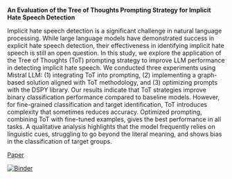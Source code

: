 <strong>An Evaluation of the Tree of Thoughts Prompting Strategy for Implicit Hate Speech Detection</strong>

Implicit hate speech detection is a significant challenge in natural language processing. While large language models have demonstrated success in explicit hate speech detection, their effectiveness in identifying implicit hate speech is still an open question. In this study, we explore the application of the Tree of Thoughts (ToT) prompting strategy to improve LLM performance in detecting implicit hate speech. We conducted three experiments using Mistral LLM: (1) integrating ToT into prompting, (2) implementing a graph-based solution aligned with ToT methodology, and (3) optimizing prompts with the DSPY library. Our results indicate that ToT strategies improve binary classification performance compared to baseline models. However, for fine-grained classification and target identification, ToT introduces complexity that sometimes reduces accuracy. Optimized prompting, combining ToT with fine-tuned examples, gives the best performance in all tasks. A qualitative analysis highlights that the model frequently relies on linguistic cues, struggling to go beyond the literal meaning, and shows bias in the classification of target groups. 

[Paper](https://github.com/tonazzog/implicit-hate/blob/main/Project_NLP_SocialMedia_Tonazzo_5216819.pdf)


[![Binder](https://mybinder.org/badge_logo.svg)](https://mybinder.org/v2/gh/tonazzog/implicit-hate/HEAD)
